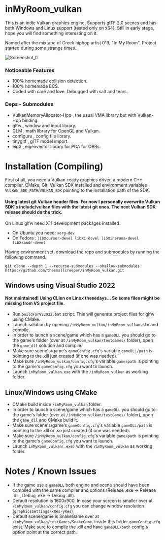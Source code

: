 # inMyRoom_vulkan
This is an indie Vulkan graphics engine. Supports glTF 2.0 scenes and has both Windows and Linux support (tested only on x64).
Still in early stage, hope you will find something interesting on it.

Named after the mixtape of Greek hiphop artist 013, "In My Room". Project started during some strange times..

![Screenshot_0](https://i.imgur.com/rCjelC7.png)

### Noticeable Features
* 100% homemade collision detection.
* 100% homemade ECS.
* Coded with care and love. Debugged with salt and tears.

### Deps - Submodules
* VulkanMemoryAllocator-Hpp , the usual VMA library but with Vulkan-Hpp binding.
* glfw , window and input library.
* GLM , math library for OpenGL and Vulkan.
* configuru , config file library.
* tinygltf , glTF model import.
* eig3 , eigenvector library for PCA for OBBs.

# Installation (Compiling)

  First of all, you need a Vulkan-ready graphics driver, a modern C++ compiler, CMake, Git, Vulkan SDK installed and environment variables `VULKAN_SDK_PATH`/`VULKAN_SDK` pointing to the installation path of the SDK.

#### Using latest git Vulkan header files. For now I personally overwrite Vulkan SDK's include/vulkan files with the latest git ones. The next Vulkan SDK release should do the trick.
  
  On Linux glfw need X11 development packages installed.
  * On Ubuntu you need:
`xorg-dev`
  * On Fedora :
`libXcursor-devel libXi-devel libXinerama-devel libXrandr-devel`

  Having environment set, download the repo and submodules by running the following command.
```
git clone --depth 1 --recurse-submodules --shallow-submodules https://github.com/thesmallcreeper/inMyRoom_vulkan.git
```
 ## Windows using Visual Studio 2022

 #### Not maintained! Using CLion on Linux thesedays... So some files might be missing from VS project file.  
 
 * Run `buildForVS2022.bat` script. This will generate project files for glfw using CMake.
 * Launch solution by opening `/inMyRoom_vulkan/inMyRoom_vulkan.sln` and compile. 
 * In order to launch a scene/game which has a `gameDLL` you should go to the game's folder (over at `/inMyRoom_vulkan/testGames/` folder), open the `game_dll` solution and compile.
 * Make sure scene's/game's `gameConfig.cfg`'s variable `gameDLL/path` is pointing to the .dll just created (if one was needed).
 * Make sure `/inMyRoom_vulkan/config.cfg`'s variable `game/path` is pointing to the game's `gameConfig.cfg` you want to launch.
 * Launch `inMyRoom_vulkan.exe` with the `/inMyRoom_vulkan` as working folder.

 ## Linux/Windows using CMake
 
 * CMake build inside `/inMyRoom_vulkan` folder.
 * In order to launch a scene/game which has a `gameDLL` you should go to the game's folder (over at `/inMyRoom_vulkan/testGames/` folder), open the `game_dll` and CMake build it.
 * Make sure scene's/game's `gameConfig.cfg`'s variable `gameDLL/path` is pointing to the .dll or .so just created (if one was needed).
 * Make sure `/inMyRoom_vulkan/config.cfg`'s variable `game/path` is pointing to the game's `gameConfig.cfg` you want to launch.
 * Launch `inMyRoom_vulkan(.exe)` with the `/inMyRoom_vulkan` as working folder.

 # Notes / Known Issues

 * If the game use a `gameDLL` both engine and scene should have been compiled with the same compiler and options (Release .exe -> Release .dll , Debug .exe -> Debug .dll).
 * Default resolution is 1600x900. In case your screen is smaller over at `/inMyRoom_vulkan/config.cfg` you can change window resolution (`graphicsSettings/xRes-yRes`)
 * Default scene/game is SnakeGame over at `/inMyRoom_vulkan/testGames/SnakeGame`. Inside this folder `gameConfig.cfg` exist. Make sure to compile the .dll and have `gameDLL/path` config's option point at the correct path.
 
